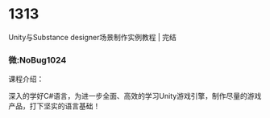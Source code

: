 # 1313
Unity与Substance designer场景制作实例教程 | 完结
### 微:NoBug1024 


课程介绍：

深入的学好C#语言，为进一步全面、高效的学习Unity游戏引擎，制作尽量的游戏产品，打下坚实的语言基础！
